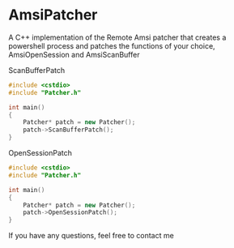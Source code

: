 # AmsiPatcher

A C++ implementation of the Remote Amsi patcher that creates a powershell process and patches the functions of your choice, AmsiOpenSession and AmsiScanBuffer

ScanBufferPatch
```cpp
#include <cstdio>
#include "Patcher.h"

int main()
{
	Patcher* patch = new Patcher();
	patch->ScanBufferPatch();
}

```

OpenSessionPatch
```cpp
#include <cstdio>
#include "Patcher.h"

int main()
{
	Patcher* patch = new Patcher();
	patch->OpenSessionPatch();
}

```

If you have any questions, feel free to contact me
